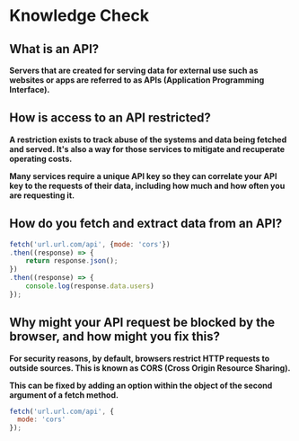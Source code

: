 # Knowledge Check

## What is an API?

**Servers that are created for serving data for external use such as websites or apps are referred to as APIs (Application Programming Interface).**

## How is access to an API restricted?

**A restriction exists to track abuse of the systems and data being fetched and served. It's also a way for those services to mitigate and recuperate operating costs.**

**Many services require a unique API key so they can correlate your API key to the requests of their data, including how much and how often you are requesting it.**

## How do you fetch and extract data from an API?

```javascript
fetch('url.url.com/api', {mode: 'cors'})
.then((response) => {
    return response.json();
})
.then((response) => {
    console.log(response.data.users)
});
```

## Why might your API request be blocked by the browser, and how might you fix this?

**For security reasons, by default, browsers restrict HTTP requests to outside sources. This is known as CORS (Cross Origin Resource Sharing).**

**This can be fixed by adding an option within the object of the second argument of a fetch method.**

```javascript
fetch('url.url.com/api', {
  mode: 'cors'
});
```
